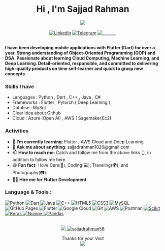 
<h1 align="center"> <b>Hi , I'm Sajjad Rahman </b> </h1>
 
<p align="center">
  <a href="https://github.com/DenverCoder1/readme-typing-svg"><img src="https://readme-typing-svg.herokuapp.com?font=Time+New+Roman&color=cyan&size=25&center=true&vCenter=true&width=600&height=100&lines=Assalamu+O+Alaikum+Warahmatullah..&hearts;++;Self-Learner+Flutter+Developer,;Computer+Science+Student,;Cloud+Newbie,;Active+Learner/Researcher,;Love+to+learn+new+stuffs+and+Open+Source..<3"></a>
</p>

<div align=center>
<a href="https://www.linkedin.com/in/sajjadrahman56/"><img src="https://img.shields.io/badge/Linkedin-0077b5?style=flat&logo=linkedin" alt="LinkedIn" /></a>
<a href="https://t.me/sajjadrahman56"><img src="https://img.shields.io/badge/Telegram-0088cc?style=flat&logo=telegram" alt="Telegram" /></a>
	
<a href="https://twitter.com/sajjadrahman56">
  <img src="https://img.shields.io/badge/Twitter-1DA1F2?style=flat&logo=twitter" alt="Twitter" style="color: white;" />
</a>

</div>

<div align=left>
        <br>
        <p>
<strong>
I have been developing mobile applications with Flutter (Dart) for over a year. Strong understanding of Object-Oriented Programming (OOP) and DSA. Passionate about learning Cloud Computing, Machine Learning, and Deep Learning.  Detail-oriented, responsible, and committed to delivering high-quality products on time self-learner and quick to grasp new concepts
</strong>
        </p>
</div>


 ### Skills I have 
 <ul>
	 <li> Languages : Python , Dart , C++ , Java , C#</li> 
  	<li> Frameworks : Flutter , Pytorch ( Deep Learning ) </li>
   <li> Databse : MySql </li>
   <li> Clear idea about Github</li>
   <li>Cloud : Azure (Open AI) , AWS ( Sagemaker,Ec2)</li>
 </ul>
 
### Activities

<ul>
   <li>🌱 <b>I’m currently learning</b>: Flutter , AWS Cloud and Deep Learning </li>
   <li>💬 <b>Ask me about anything</b>: sajjadrahman1020@gmail.com </li>
   <li>📫 <b>How to reach me</b>: Catch and follow me from the above links 👆, in addition to follow me here.</li>
   <li>😄 <b>Fun fact</b>: I love Cars(🚗), Coding(💻), Traveling(🌍), and Photography(📷).</li>
   <li>👨‍💻 <b>Hire me for Flutter Development</b></li>
</ul>

### Language & Tools :

![Python](https://img.shields.io/badge/-Python-black?style=flat-square&logo=Python)
![Dart](https://img.shields.io/badge/Dart-%230175C2.svg?logo=dart&logoColor=white)
![Java](https://img.shields.io/badge/-java-E34A86?style=flat-square&logo=java)
![C++](https://img.shields.io/badge/-C++-00599C?style=flat-square&logo=c)
![HTML5](https://img.shields.io/badge/-HTML5-E34F26?style=flat-square&logo=html5&logoColor=white)
![CSS3](https://img.shields.io/badge/-CSS3-1572B6?style=flat-square&logo=css3)
![MySQL](https://img.shields.io/badge/-MySQL-black?style=flat-square&logo=mysql)
![GitHub Pages](https://img.shields.io/badge/GitHub%20Pages-%23327FC7.svg?logo=github&logoColor=white)
![Flutter](https://img.shields.io/badge/Flutter-%2302569B.svg?logo=flutter&logoColor=white)
![Google Cloud](https://img.shields.io/badge/Google%20Cloud-black?style=flat-square&logo=google-cloud)
![Git](https://img.shields.io/badge/-Git-black?style=flat-square&logo=git)
![AWS](https://img.shields.io/badge/AWS-%23FF9900.svg?style=for-the-badge&logo=amazon-aws&logoColor=white)
![Postman](https://img.shields.io/badge/Postman-FF6C37?logo=postman&logoColor=white)
<a href="https://scikit-learn.org/" target="_blank">
    <img alt="Scikit" src="https://img.shields.io/badge/scikit_learn-F7931E?style=for-the-badge&logo=scikit-learn&logoColor=white">
  </a><a href="https://keras.io/" target="_blank">
    <img alt="Keras" src="https://img.shields.io/badge/Keras-D00000?style=for-the-badge&logo=Keras&logoColor=white">
  </a><a href="https://numpy.org/" target="_blank">
    <img alt="Numpy" src="https://img.shields.io/badge/Numpy-777BB4?style=for-the-badge&logo=numpy&logoColor=white">
  </a>
<a href="https://pandas.pydata.org/" target="_blank">
    <img alt="Pandas" src="https://img.shields.io/badge/Pandas-2C2D72?style=for-the-badge&logo=pandas&logoColor=white">
  </a>





<br>
<div align="center">

<a href="https://github.com/sajjadrahman56/">
  <img src="https://github-readme-stats.vercel.app/api?username=sajjadrahman56&include_all_commits=true&count_private=true&show_icons=true&line_height=20&title_color=7A7ADB&icon_color=2234AE&text_color=D3D3D3&bg_color=0,000000,130F40" width="450"/>
  <img src="https://github-readme-stats.vercel.app/api/top-langs?username=sajjadrahman56&show_icons=true&locale=en&layout=compact&line_height=20&title_color=7A7ADB&icon_color=2234AE&text_color=D3D3D3&bg_color=0,000000,130F40" width="375"  alt="sajjadrahman56"/>

</a>
</div>



<p align="center"> 
  Thanks for your Visit<br>
  <img src="https://profile-counter.glitch.me/sajjadrahman56/count.svg" />
</p>

<br>



<!-- 

All under comment -------------------------------

<h3 align="left"> Connect with me </h3>
<p align="left">
<a href="https://twitter.com/sajjadrahman56" target="blank"><img align="center" src="https://raw.githubusercontent.com/rahuldkjain/github-profile-readme-generator/master/src/images/icons/Social/twitter.svg" alt="sajjadrahman56" height="30" width="40" /></a>
<a href="https://linkedin.com/in/sajjadrahman56" target="blank"><img align="center" src="https://raw.githubusercontent.com/rahuldkjain/github-profile-readme-generator/master/src/images/icons/Social/linked-in-alt.svg" alt="md-sajjad-10" height="30" width="40" /></a>
<a href="https://stackoverflow.com/users/15987920" target="blank"><img align="center" src="https://raw.githubusercontent.com/rahuldkjain/github-profile-readme-generator/master/src/images/icons/Social/stack-overflow.svg" alt="15987920" height="30" width="40" /></a>
<a href="https://codeforces.com/profile/njr_10" target="blank"><img align="center" src="https://cdn.jsdelivr.net/npm/simple-icons@3.0.1/icons/codeforces.svg" alt="njr_10" height="30" width="40" /></a>
</p>
<h3 align="left">Languages and Tools:</h3>
<p align="left"> <a href="https://www.cprogramming.com/" target="_blank"> <img src="https://raw.githubusercontent.com/devicons/devicon/master/icons/c/c-original.svg" alt="c" width="40" height="40"/> </a> <a href="https://www.w3schools.com/cpp/" target="_blank"> <img src="https://raw.githubusercontent.com/devicons/devicon/master/icons/cplusplus/cplusplus-original.svg" alt="cplusplus" width="40" height="40"/> </a> <a href="https://www.java.com" target="_blank"> <img src="https://raw.githubusercontent.com/devicons/devicon/master/icons/java/java-original.svg" alt="java" width="40" height="40"/> </a> </p>
<p>&nbsp;<img align="center" src="https://github-readme-stats.vercel.app/api?username=sajjadrahman56&show_icons=true&locale=en" alt="sajjadrahman56" /></p>

  [![@sajjad's Holopin board](https://holopin.io/api/user/board?user=sajjad)](https://holopin.io/@sajjad)  

